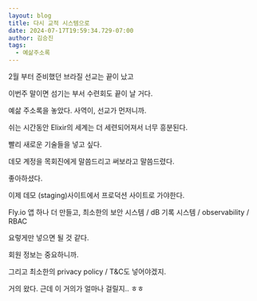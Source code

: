 ```yaml
---
layout: blog
title: 다시 교적 시스템으로
date: 2024-07-17T19:59:34.729-07:00
author: 김승진
tags:
  - 예삶주소록
---
```

2월 부터 준비했던 브라질 선교는 끝이 났고

이번주 말이면 섬기는 부서 수련회도 끝이 날 거다.

예삶 주소록을 놓았다. 사역이, 선교가 먼저니까.

쉬는 시간동안 Elixir의 세계는 더 세련되어져서 너무 흥분된다.

빨리 새로운 기술들을 넣고 싶다.

데모 계정을 목회진에게 말씀드리고 써보라고 말씀드렸다.

좋아하셨다.

이제 데모 (staging)사이트에서 프로덕션 사이트로 가야한다.

Fly.io 앱 하나 더 만들고, 최소한의 보안 시스템 / dB 기록 시스템 / observability / RBAC 

요렇게만 넣으면 될 것 같다.

회원 정보는 중요하니까.

그리고 최소한의 privacy policy / T&C도 넣어야겠지.

거의 왔다. 근데 이 거의가 얼마나 걸릴지.. ㅎㅎ





















